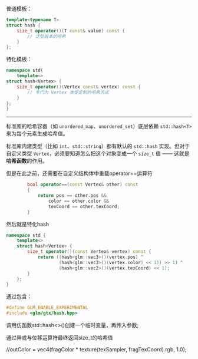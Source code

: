 普通模板：

```c++
template<typename T>
struct hash {
    size_t operator()(T const& value) const {
        // 泛型版本的哈希
    }
};
```

特化模板：

```c++
namespace std{
    template<>
struct hash<Vertex> {
    size_t operator()(Vertex const& vertex) const {
        // 专门为 Vertex 类型定制的哈希方式
    }
};
}
```

---

标准库的哈希容器（如 `unordered_map`、`unordered_set`）底层依赖 `std::hash<T>` 来为每个元素生成哈希值。

标准库内建类型（比如 `int`、`std::string`）都有默认的 `std::hash` 实现。但对于自定义类型 `Vertex`，必须要知道怎么把这个对象变成一个 `size_t` 值 —— 这就是 **哈希函数**的作用。

但是在此之前，还需要在自定义结构体中重载operator==运算符

```c++
        bool operator==(const Vertex& other) const
        {
            return pos == other.pos &&
                color == other.color &&
                texCoord == other.texCoord;
        }
```

然后就是特化hash

```c++
namespace std {
    template<>
    struct hash<Vertex> {
        size_t operator()(const Vertex& vertex) const {
            return ((hash<glm::vec3>()(vertex.pos) ^
                    (hash<glm::vec3>()(vertex.color) << 1)) >> 1) ^
                    (hash<glm::vec2>()(vertex.texCoord) << 1);
        }
    };
}
```

通过包含：

```c++
#define GLM_ENABLE_EXPERIMENTAL
#include <glm/gtx/hash.hpp>
```

调用仿函数std::hash<>()创建一个临时变量，再传入参数;

通过异或与位移运算符最终返回size_t的哈希值

//outColor = vec4(fragColor * texture(texSampler, fragTexCoord).rgb, 1.0);